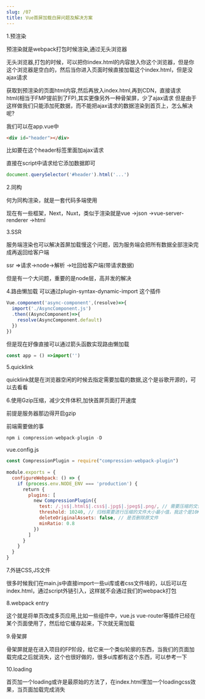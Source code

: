 ```yaml
---
slug: /07
title: Vue首屏加载白屏问题及解决方案
---
```



1.预渲染

预渲染就是webpack打包时候渲染,通过无头浏览器

无头浏览器,打包的时候，可以把你index.html的内容放入你这个浏览器，但是你这个浏览器是空白的，然后当你进入页面时候直接加载这个index.html，但是没ajax请求

获取到预渲染的页面html内容,然后再放入index.html,再到CDN，直接请求html(相当于FMP提前到了FP),其实更像另外一种骨架屏，少了ajax请求
但是由于这样做我们只能添加死数据，而不能把ajax请求的数据渲染到首页上，怎么解决呢?

我们可以在app.vue中
```html
<div id="header"></div>
```

比如要在这个header标签里面加ajax请求

直接在script中请求给它添加数据即可
```js
document.querySelector('#header').html('...')
```

2.同构

何为同构渲染，就是一套代码多端使用

现在有一些框架，Next，Nuxt，类似于渲染就是vue ->json ->vue-server-renderer ->html

3.SSR

服务端渲染也可以解决首屏加载慢这个问题，因为服务端会把所有数据全部渲染完成再返回给客户端

ssr =>请求->node->解析 ->吐回给客户端(带请求数据)

但是有一个大问题，重要的是node层，高并发的解决

4.路由懒加载
可以通过plugin-syntax-dynamic-import 这个插件
```js
Vue.component('async-component',(resolve)=>{
  import('./AsyncComponent.js')
  .then((AsyncComponent)=>{
    resolve(AsyncComponent.default)
  })
})
```
但是现在好像直接可以通过箭头函数实现路由懒加载
```js
const app = () =>import('')
```

5.quicklink

quicklink就是在浏览器空闲的时候去指定需要加载的数据,这个是谷歌开源的，可以去看看

6.使用Gzip压缩，减少文件体积,加快首屏页面打开速度

前提是服务器那边得开启gzip

前端需要做的事
```js
npm i compression-webpack-plugin -D
```
vue.config.js
```js
const CompressionPlugin = require("compression-webpack-plugin")
​
module.exports = {
  configureWebpack: () => {
    if (process.env.NODE_ENV === 'production') {
      return {
        plugins: [
          new CompressionPlugin({
            test: /.js$|.html$|.css$|.jpg$|.jpeg$|.png/, // 需要压缩的文件类型
            threshold: 10240, // 归档需要进行压缩的文件大小最小值，我这个是10K以上的进行压缩
            deleteOriginalAssets: false, // 是否删除原文件
            minRatio: 0.8
          })
        ]
      }
    }
  }
}
```

7.外链CSS,JS文件

很多时候我们在main.js中直接import一些ui库或者css文件啥的，以后可以在index.html，通过script外链引入，这样就不会通过我们的webpack打包

8.webpack entry

这个就是将单页改成多页应用,比如一些组件中，vue.js vue-router等插件已经在某个页面使用了，然后给它缓存起来，下次就无需加载

9.骨架屏

骨架屏就是在进入项目的FP阶段，给它来一个类似轮廓的东西，当我们的页面加载完成之后就消失，这个也很好做的，很多ui库都有这个东西，可以参考一下

10.loading

首页加一个loading或许是最原始的方法了，在index.html里加一个loadingcss效果，当页面加载完成消失


